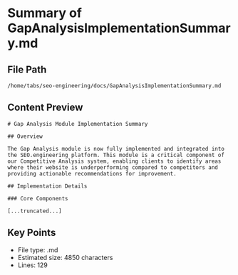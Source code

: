 # Summary of GapAnalysisImplementationSummary.md
  
## File Path
`/home/tabs/seo-engineering/docs/GapAnalysisImplementationSummary.md`

## Content Preview
```
# Gap Analysis Module Implementation Summary

## Overview

The Gap Analysis module is now fully implemented and integrated into the SEO.engineering platform. This module is a critical component of our Competitive Analysis system, enabling clients to identify areas where their website is underperforming compared to competitors and providing actionable recommendations for improvement.

## Implementation Details

### Core Components

[...truncated...]
```

## Key Points
- File type: .md
- Estimated size: 4850 characters
- Lines: 129
